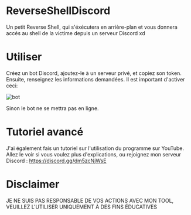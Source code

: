# ReverseShellDiscord
Un petit Reverse Shell, qui s'éxécutera en arrière-plan et vous donnera accés au shell de la victime depuis un serveur Discord xd

# Utiliser
Créez un bot Discord, ajoutez-le à un serveur privé, et copiez son token. Ensuite, renseignez les informations demandées.
Il est important d'activer ceci:

![bot](https://user-images.githubusercontent.com/77754159/120925888-f3c6e300-c6da-11eb-90e2-7eb7f4deccc6.png)

Sinon le bot ne se mettra pas en ligne.


# Tutoriel avancé
J'ai également fais un tutoriel sur l'utilisation du programme sur YouTube. 
Allez le voir si vous voulez plus d'explications, ou rejoignez mon serveur Discord : https://discord.gg/dm5zcNjWsE

# Disclaimer
JE NE SUIS PAS RESPONSABLE DE VOS ACTIONS AVEC MON TOOL, VEUILLEZ L'UTILISER UNIQUEMENT À DES FINS ÉDUCATIVES
